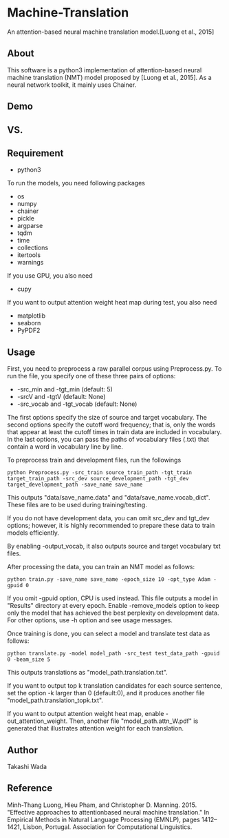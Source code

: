 # Machine-Translation

An attention-based neural machine translation model.[Luong et al., 2015]

## About
This software is a python3 implementation of attention-based neural machine translation (NMT) model proposed by [Luong et al., 2015]. As a neural network toolkit, it mainly uses Chainer.

## Demo

## VS. 

## Requirement

- python3

To run the models, you need following packages

- os
- numpy
- chainer
- pickle
- argparse
- tqdm
- time
- collections
- itertools
- warnings

If you use GPU, you also need 

- cupy

If you want to output attention weight heat map during test, you also need

- matplotlib
- seaborn
- PyPDF2

## Usage

First, you need to preprocess a raw parallel corpus using Preprocess.py. To run the file, you specify one of these three pairs of options:

- -src_min and -tgt_min (default: 5)
- -srcV and -tgtV (default: None)
- -src_vocab and -tgt_vocab (default: None)

The first options specify the size of source and target vocabulary. The second options specify the cutoff word frequency; that is, only the words that appear at least the cutoff times in train data are included in vocabulary. In the last options, you can pass the paths of vocabulary files (.txt) that contain a word in vocabulary line by line.

To preprocess train and development files, run the followings

```
python Preprocess.py -src_train source_train_path -tgt_train target_train_path -src_dev source_development_path -tgt_dev target_development_path -save_name save_name
```

This outputs "data/save_name.data" and "data/save_name.vocab_dict". These files are to be used during training/testing.


If you do not have development data, you can omit src_dev and tgt_dev options; however, it is highly recommended to prepare these data to train models efficiently.


By enabling -output_vocab, it also outputs source and target vocabulary txt files.


After processing the data, you can train an NMT model as follows:

```
python train.py -save_name save_name -epoch_size 10 -opt_type Adam -gpuid 0 
```

If you omit -gpuid option, CPU is used instead. This file outputs a model in "Results" directory at every epoch. Enable -remove_models option to keep only the model that has achieved the best perplexity on development data. For other options, use -h option and see usage messages.


Once training is done, you can select a model and translate test data as follows:

```
python translate.py -model model_path -src_test test_data_path -gpuid 0 -beam_size 5
```

This outputs translations as "model_path.translation.txt". 

If you want to output top k translation candidates for each source sentence, set the option -k larger than 0 (default:0), and it produces another file "model_path.translation_topk.txt". 

If you want to output attention weight heat map, enable -out_attention_weight. Then, another file "model_path.attn_W.pdf" is generated that illustrates attention weight for each translation.

## Author
Takashi Wada
## Reference
Minh-Thang Luong, Hieu Pham, and Christopher D. Manning. 2015. "Effective approaches to attentionbased neural machine translation." In Empirical Methods in Natural Language Processing (EMNLP), pages 1412–1421, Lisbon, Portugal. Association for Computational Linguistics.